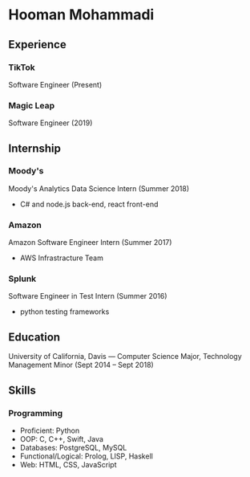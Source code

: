 # Hooman Mohammadi

## Experience

### TikTok

Software Engineer (Present)

### Magic Leap

Software Engineer (2019)

## Internship

### Moody's

Moody's Analytics Data Science Intern (Summer 2018)

- C# and node.js back-end, react front-end

### Amazon

Amazon Software Engineer Intern (Summer 2017)

- AWS Infrastracture Team

### Splunk

Software Engineer in Test Intern (Summer 2016)

- python testing frameworks

## Education

University of California, Davis — Computer Science Major, Technology Management Minor (Sept 2014 – Sept 2018)

## Skills

### Programming

- Proficient: Python
- OOP: C, C++, Swift, Java
- Databases: PostgreSQL, MySQL
- Functional/Logical: Prolog, LISP, Haskell
- Web: HTML, CSS, JavaScript
